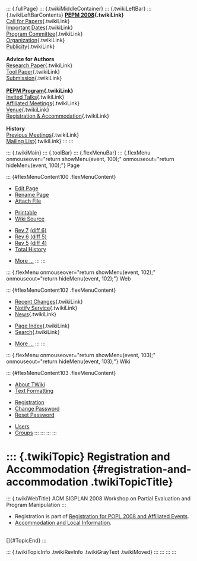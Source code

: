 ::: {.fullPage}
::: {.twikiMiddleContainer}
::: {.twikiLeftBar}
::: {.twikiLeftBarContents}
**[PEPM 2008](WebHome){.twikiLink}**\
[Call for Papers](CallForPapers){.twikiLink}\
[Important Dates](ImportantDates){.twikiLink}\
[Program Committee](ProgramCommittee){.twikiLink}\
[Organization](ConferenceOrganization){.twikiLink}\
[Publicity](PEPMPublicity){.twikiLink}\
\
**Advice for Authors**\
[Research Paper](ResearchPaperAdvice){.twikiLink}\
[Tool Paper](ToolPaperAdvice){.twikiLink}\
[Submission](PaperSubmission){.twikiLink}\
\
**[PEPM Program](PEPMProgram){.twikiLink}**\
[Invited Talks](InvitedTalks){.twikiLink}\
[Affiliated Meetings](AffiliatedMeetings){.twikiLink}\
[Venue](WorkshopVenue){.twikiLink}\
[Registration & Accommodation](RegistrationAndAccomodation){.twikiLink}\
\
**History**\
[Previous Meetings](PreviousMeetings){.twikiLink}\
[Mailing List](PEPMNews){.twikiLink}
:::
:::

::: {.twikiMain}
::: {.toolBar}
::: {.flexMenuBar}
::: {.flexMenu onmouseover="return showMenu(event, 100);" onmouseout="return hideMenu(event, 100);"}
Page

::: {#flexMenuContent100 .flexMenuContent}
-   [Edit
    Page](http://www.program-transformation.org/edit/PEPM08/RegistrationAndAccomodation?t=1536827654)
-   [Rename
    Page](http://www.program-transformation.org/rename/PEPM08/RegistrationAndAccomodation)
-   [Attach
    File](http://www.program-transformation.org/attach/PEPM08/RegistrationAndAccomodation)

<!-- -->

-   [Printable](http://www.program-transformation.org/view/PEPM08/RegistrationAndAccomodation?skin=print.pattern)
-   [Wiki
    Source](http://www.program-transformation.org/view/PEPM08/RegistrationAndAccomodation?skin=text&raw=on&contenttype=text/plain)

<!-- -->

-   [Rev
    7](http://www.program-transformation.org/view/PEPM08/RegistrationAndAccomodation?rev=1.7)
    [(diff 6)](http://www.program-transformation.org/rdiff/PEPM08/RegistrationAndAccomodation?rev1=1.7&rev2=1.6)
-   [Rev
    6](http://www.program-transformation.org/view/PEPM08/RegistrationAndAccomodation?rev=1.6)
    [(diff 5)](http://www.program-transformation.org/rdiff/PEPM08/RegistrationAndAccomodation?rev1=1.6&rev2=1.5)
-   [Rev
    5](http://www.program-transformation.org/view/PEPM08/RegistrationAndAccomodation?rev=1.5)
    [(diff 4)](http://www.program-transformation.org/rdiff/PEPM08/RegistrationAndAccomodation?rev1=1.5&rev2=1.4)
-   [Total
    History](http://www.program-transformation.org/rdiff/PEPM08/RegistrationAndAccomodation)

<!-- -->

-   [More
    \...](http://www.program-transformation.org/oops/PEPM08/RegistrationAndAccomodation?template=oopsmore&param1=1.7&param2=1.7)
:::
:::

::: {.flexMenu onmouseover="return showMenu(event, 102);" onmouseout="return hideMenu(event, 102);"}
Web

::: {#flexMenuContent102 .flexMenuContent}
-   [Recent Changes](WebChanges){.twikiLink}
-   [Notify Service](WebNotify){.twikiLink}
-   [News](WebNews){.twikiLink}

<!-- -->

-   [Page Index](WebIndex){.twikiLink}
-   [Search](WebSearch){.twikiLink}

<!-- -->

-   [More
    \...](http://www.program-transformation.org/oops/PEPM08/RegistrationAndAccomodation?template=oopsmore&param1=1.7&param2=1.7)
:::
:::

::: {.flexMenu onmouseover="return showMenu(event, 103);" onmouseout="return hideMenu(event, 103);"}
Wiki

::: {#flexMenuContent103 .flexMenuContent}
-   [About
    TWiki](http://www.program-transformation.org/view/TWiki/WebHome)
-   [Text
    Formatting](http://www.program-transformation.org/view/TWiki/TextFormattingRules)

<!-- -->

-   [Registration](http://www.program-transformation.org/view/TWiki/TWikiRegistration)
-   [Change
    Password](http://www.program-transformation.org/view/TWiki/ChangePassword)
-   [Reset
    Password](http://www.program-transformation.org/view/TWiki/ResetPassword)

<!-- -->

-   [Users](http://www.program-transformation.org/view/Main/TWikiUsers)
-   [Groups](http://www.program-transformation.org/view/Main/TWikiGroups)
:::
:::
:::
:::

::: {.twikiTopic}
Registration and Accommodation {#registration-and-accommodation .twikiTopicTitle}
==============================

::: {.twikiWebTitle}
ACM SIGPLAN 2008 Workshop on Partial Evaluation and Program Manipulation
:::

-   Registration is part of [Registration for POPL 2008 and Affiliated
    Events](http://www.regmaster.com/conf/popl2008.html).
-   [Accommodation and Local
    Information](http://www.cs.berkeley.edu/~necula/popl08/localinfo.html).

\
[]{#TopicEnd}
:::

::: {.twikiTopicInfo .twikiRevInfo .twikiGrayText .twikiMoved}
:::
:::
:::
:::
